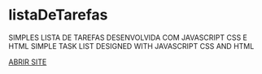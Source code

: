 # listaDeTarefas

SIMPLES LISTA DE TAREFAS DESENVOLVIDA COM JAVASCRIPT CSS E HTML
SIMPLE TASK LIST DESIGNED WITH JAVASCRIPT CSS AND HTML


 <a href="https://john-enes.github.io/listaDeTarefas/"> ABRIR SITE</a>
